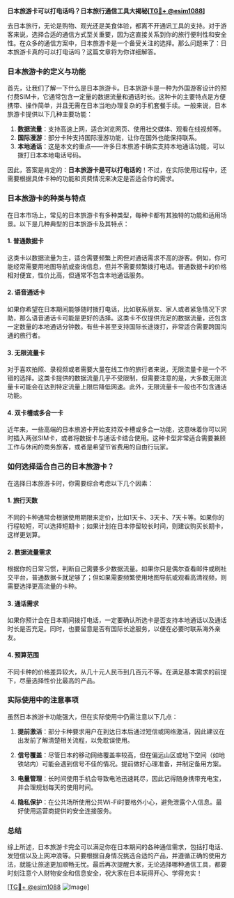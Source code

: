 **日本旅游卡可以打电话吗？日本旅行通信工具大揭秘[[TG💪+ @esim1088](https://t.me/s/esim1088)]**

去日本旅行，无论是购物、观光还是美食体验，都离不开通讯工具的支持。对于游客来说，选择合适的通信方式至关重要，因为这直接关系到你的旅行便利性和安全性。在众多的通信方案中，日本旅游卡是一个备受关注的选择。那么问题来了：日本旅游卡真的可以打电话吗？这篇文章将为你详细解答。

### 日本旅游卡的定义与功能

首先，让我们了解一下什么是日本旅游卡。日本旅游卡是一种为外国游客设计的预付费SIM卡，它通常包含一定量的数据流量和通话时长。这种卡的主要特点是方便携带、操作简单，并且无需在日本当地办理复杂的手机套餐手续。一般来说，日本旅游卡提供以下几种主要功能：

1. **数据流量**：支持高速上网，适合浏览网页、使用社交媒体、观看在线视频等。
2. **国际漫游**：部分卡种支持国际漫游功能，让你在国外也能保持联系。
3. **本地通话**：这是本文的重点——许多日本旅游卡确实支持本地通话功能，可以拨打日本本地电话号码。

因此，答案是肯定的：**日本旅游卡是可以打电话的**！不过，在实际使用过程中，还需要根据具体卡种的功能和资费情况来决定是否适合你的需求。

### 日本旅游卡的种类与特点

在日本市场上，常见的日本旅游卡有多种类型，每种卡都有其独特的功能和适用场景。以下是几种典型的日本旅游卡及其特点：

#### 1. **普通数据卡**
这类卡以数据流量为主，适合需要频繁上网但对通话需求不高的游客。例如，你可能经常需要用地图导航或查询信息，但并不需要频繁拨打电话。普通数据卡的价格相对便宜，性价比高，但通常不包含本地通话服务。

#### 2. **语音通话卡**
如果你希望在日本期间能够随时拨打电话，比如联系朋友、家人或者紧急情况下求助，那么语音通话卡可能是更好的选择。这类卡不仅提供充足的数据流量，还包含一定数量的本地通话分钟数。有些卡甚至支持国际长途拨打，非常适合需要跨国沟通的旅行者。

#### 3. **无限流量卡**
对于喜欢拍照、录视频或者需要大量在线工作的旅行者来说，无限流量卡是一个不错的选择。这类卡提供的数据流量几乎不受限制，但需要注意的是，大多数无限流量卡可能会在达到特定流量上限后降低网速。此外，无限流量卡一般也不包含通话功能。

#### 4. **双卡槽或多合一卡**
近年来，一些高端的日本旅游卡开始支持双卡槽或多合一功能，这意味着你可以同时插入两张SIM卡，或者将数据卡与通话卡结合使用。这种卡型非常适合需要兼顾工作与休闲的商务旅客，或者是希望节省费用的自由行玩家。

### 如何选择适合自己的日本旅游卡？

在选择日本旅游卡时，你需要综合考虑以下几个因素：

#### 1. **旅行天数**
不同的卡种通常会根据使用期限来定价，比如1天卡、3天卡、7天卡等。如果你的行程较短，可以选择短期卡；如果计划在日本停留较长时间，则建议购买长期卡，这样更划算。

#### 2. **数据流量需求**
根据你的日常习惯，判断自己需要多少数据流量。如果你只是偶尔查看邮件或刷社交平台，普通数据卡就足够了；但如果需要频繁使用地图导航或观看高清视频，则需要选择更高流量的卡种。

#### 3. **通话需求**
如果你预计会在日本期间拨打电话，一定要确认所选卡是否支持本地通话以及通话时长是否充足。同时，也要留意是否有国际长途服务，以便在必要时联系海外亲友。

#### 4. **预算范围**
不同卡种的价格差异较大，从几十元人民币到几百元不等。在满足基本需求的前提下，尽量选择性价比最高的产品。

### 实际使用中的注意事项

虽然日本旅游卡功能强大，但在实际使用中仍需注意以下几点：

1. **提前激活**：部分卡种要求用户在到达日本后通过短信或网络激活，因此建议在出发前了解清楚相关流程，以免耽误使用。
   
2. **信号覆盖**：尽管日本的移动网络覆盖率较高，但在偏远山区或地下空间（如地铁站内）可能会遇到信号不佳的情况。提前做好心理准备，并制定备用方案。

3. **电量管理**：长时间使用手机会导致电池迅速耗尽，因此记得随身携带充电宝，并合理规划每天的使用时间。

4. **隐私保护**：在公共场所使用公共Wi-Fi时要格外小心，避免泄露个人信息。最好使用运营商提供的安全连接服务。

### 总结

综上所述，日本旅游卡完全可以满足你在日本期间的各种通信需求，包括打电话、发短信以及上网冲浪等。只要根据自身情况挑选合适的产品，并遵循正确的使用方法，就能让旅途更加顺畅无忧。最后再次提醒大家，无论选择哪种通信工具，都要时刻注意个人财物安全和信息安全，祝大家在日本玩得开心、学得充实！

[[TG💪+ @esim1088](https://t.me/s/esim1088) ![Image](https://i.postimg.cc/4NQfJmqS/Snipaste-2025-05-13-00-14-12.png)]